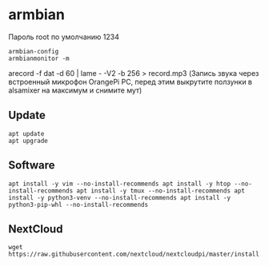# armbian
Пароль root по умолчанию 1234  
```
armbian-config
armbianmonitor -m
```
arecord -f dat -d 60 | lame - -V2 -b 256 > record.mp3 (Запись звука через встроенный микрофон OrangePi PC, перед этим выкрутите ползунки в alsamixer на максимум и снимите мут)

## Update
```
apt update
apt upgrade
```

## Software
``
apt install -y vim --no-install-recommends
apt install -y htop --no-install-recommends
apt install -y tmux --no-install-recommends
apt install -y python3-venv --no-install-recommends
apt install -y python3-pip-whl --no-install-recommends
``

## NextCloud
```
wget https://raw.githubusercontent.com/nextcloud/nextcloudpi/master/install.sh
```

